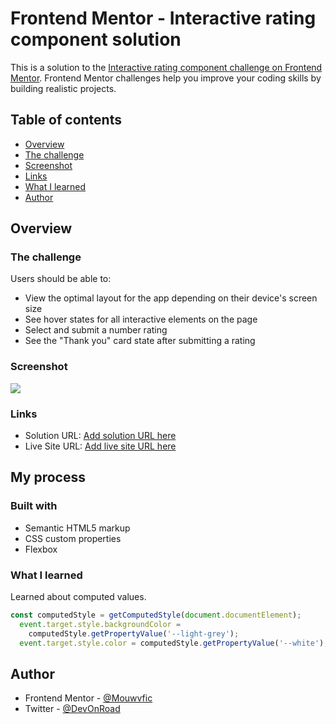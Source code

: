 # Frontend Mentor - Interactive rating component solution

This is a solution to the [Interactive rating component challenge on Frontend Mentor](https://www.frontendmentor.io/challenges/interactive-rating-component-koxpeBUmI). Frontend Mentor challenges help you improve your coding skills by building realistic projects. 

## Table of contents

- [Overview](#overview)
- [The challenge](#the-challenge)
- [Screenshot](#screenshot)
- [Links](#links)
- [What I learned](#what-i-learned)
- [Author](#author)

## Overview

### The challenge

Users should be able to:

- View the optimal layout for the app depending on their device's screen size
- See hover states for all interactive elements on the page
- Select and submit a number rating
- See the "Thank you" card state after submitting a rating

### Screenshot

![](images/Capture%20d'écran%202024-04-01%20194215.png)


### Links

- Solution URL: [Add solution URL here](https://www.frontendmentor.io/solutions/interactive-rating-component-OkXTr28fwA)
- Live Site URL: [Add live site URL here](https://mouwaficbdr.github.io/interactive-rating-component-main/)

## My process

### Built with

- Semantic HTML5 markup
- CSS custom properties
- Flexbox

### What I learned

Learned about computed values.

```js
const computedStyle = getComputedStyle(document.documentElement);
  event.target.style.backgroundColor =
    computedStyle.getPropertyValue('--light-grey');
  event.target.style.color = computedStyle.getPropertyValue('--white');
```

## Author

- Frontend Mentor - [@Mouwvfic](https://www.frontendmentor.io/profile/@mouwaficbdr)
- Twitter - [@DevOnRoad](https://www.twitter.com/DevOnRoad)

